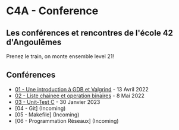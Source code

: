 
# C4A - Conference
## Les conférences et rencontres de l'école 42 d'Angoulêmes

Prenez le train, on monte ensemble level 21!

## Conférences

* [01 - Une introduction à GDB et Valgrind](1_GDB_Valgrind/CONF00-BRIEF-42.pdf) - 13 Avril 2022
* [02 - Liste chainee et operation binaires](2_Operateur-Binaire_et_Liste-Chainee/CONF02-BRIEF-42.pdf) - 8 Mai 2022
* [03 - Unit-Test C](https://github.com/thibautdbs/1h1p_greatest) - 30 Janvier 2023
* [04 - Git] (Incoming)
* [05 - Makefile] (Incoming)
* [06 - Programmation Réseaux] (Incoming)
